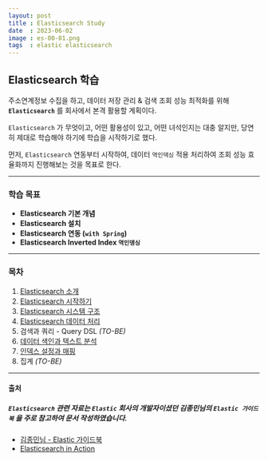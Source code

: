 ```yaml
---
layout: post
title : Elasticsearch Study
date  : 2023-06-02
image : es-00-01.png
tags  : elastic elasticsearch 
---
```


## Elasticsearch 학습

주소연계정보 수집을 하고, 데이터 저장 관리 & 검색 조회 성능 최적화를 위해 **`Elasticsearch`** 를 회사에서 본격 활용할 계획이다. 

`Elasticsearch` 가 무엇이고, 어떤 활용성이 있고, 어떤 녀석인지는 대충 알지만, 당연히 제대로 학습해야 하기에 학습을 시작하기로 했다.

먼저, `Elasticsearch` 연동부터 시작하여, 데이터 `역인덱싱` 적용 처리하여 조회 성능 효율화까지 진행해보는 것을 목표로 한다.

----

### 학습 목표

- **Elasticsearch 기본 개념**
- **Elasticsearch 설치**
- **Elasticsearch 연동 (`with Spring`)**
- **Elasticsearch Inverted Index `역인뎅싱`**

----

### 목차

1. [Elasticsearch 소개](./01_study_es.md)
2. [Elasticsearch 시작하기](./02_study_es.md)
3. [Elasticsearch 시스템 구조](./03_study_es.md)
4. [Elasticsearch 데이터 처리](./04_study_es.md)
5. 검색과 쿼리 - Query DSL *(TO-BE)*
6. [데이터 색인과 텍스트 분석](./06_study_es_01.md)
7. [인덱스 설정과 매핑](./07_study_es.md)
8. 집계 *(TO-BE)*

----

#### 출처

##### `Elasticsearch` 관련 자료는 `Elastic` 회사의 개발자이셨던 **김종민님의 `Elastic 가이드북`** 을 주로 참고하여 문서 작성하였습니다.

- [김종민님 - Elastic 가이드북](https://esbook.kimjmin.net/)
- [Elasticsearch in Action](https://www.manning.com/books/elasticsearch-in-action)
